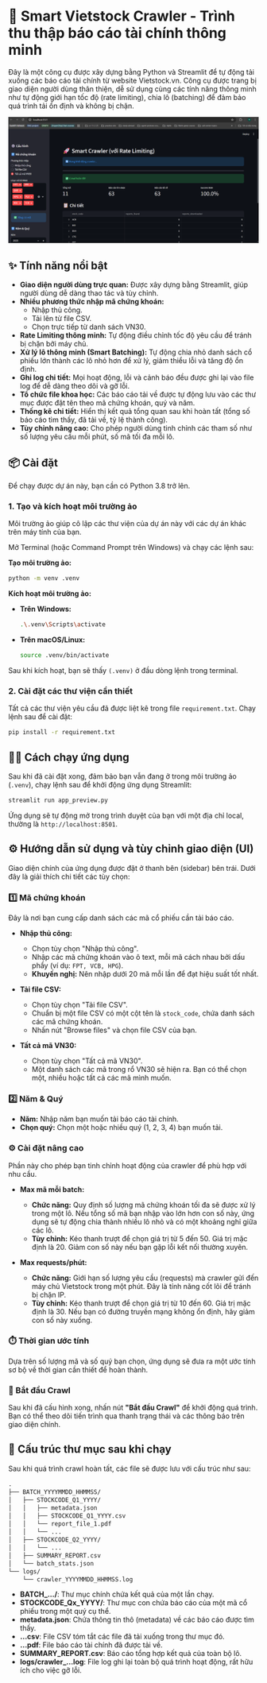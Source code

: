 # 🚀 Smart Vietstock Crawler - Trình thu thập báo cáo tài chính thông minh

Đây là một công cụ được xây dựng bằng Python và Streamlit để tự động tải xuống các báo cáo tài chính từ website Vietstock.vn. Công cụ được trang bị giao diện người dùng thân thiện, dễ sử dụng cùng các tính năng thông minh như tự động giới hạn tốc độ (rate limiting), chia lô (batching) để đảm bảo quá trình tải ổn định và không bị chặn.

![alt text](image.png)

## ✨ Tính năng nổi bật

*   **Giao diện người dùng trực quan:** Được xây dựng bằng Streamlit, giúp người dùng dễ dàng thao tác và tùy chỉnh.
*   **Nhiều phương thức nhập mã chứng khoán:**
    *   Nhập thủ công.
    *   Tải lên từ file CSV.
    *   Chọn trực tiếp từ danh sách VN30.
*   **Rate Limiting thông minh:** Tự động điều chỉnh tốc độ yêu cầu để tránh bị chặn bởi máy chủ.
*   **Xử lý lô thông minh (Smart Batching):** Tự động chia nhỏ danh sách cổ phiếu lớn thành các lô nhỏ hơn để xử lý, giảm thiểu lỗi và tăng độ ổn định.
*   **Ghi log chi tiết:** Mọi hoạt động, lỗi và cảnh báo đều được ghi lại vào file log để dễ dàng theo dõi và gỡ lỗi.
*   **Tổ chức file khoa học:** Các báo cáo tải về được tự động lưu vào các thư mục được đặt tên theo mã chứng khoán, quý và năm.
*   **Thống kê chi tiết:** Hiển thị kết quả tổng quan sau khi hoàn tất (tổng số báo cáo tìm thấy, đã tải về, tỷ lệ thành công).
*   **Tùy chỉnh nâng cao:** Cho phép người dùng tinh chỉnh các tham số như số lượng yêu cầu mỗi phút, số mã tối đa mỗi lô.

## 📦 Cài đặt

Để chạy được dự án này, bạn cần có Python 3.8 trở lên.

### 1. Tạo và kích hoạt môi trường ảo

Môi trường ảo giúp cô lập các thư viện của dự án này với các dự án khác trên máy tính của bạn.

Mở Terminal (hoặc Command Prompt trên Windows) và chạy các lệnh sau:

**Tạo môi trường ảo:**
```bash
python -m venv .venv
```

**Kích hoạt môi trường ảo:**

*   **Trên Windows:**
    ```bash
    .\.venv\Scripts\activate
    ```
*   **Trên macOS/Linux:**
    ```bash
    source .venv/bin/activate
    ```

Sau khi kích hoạt, bạn sẽ thấy `(.venv)` ở đầu dòng lệnh trong terminal.

### 2. Cài đặt các thư viện cần thiết

Tất cả các thư viện yêu cầu đã được liệt kê trong file `requirement.txt`. Chạy lệnh sau để cài đặt:
```bash
pip install -r requirement.txt
```

## 🏃‍♂️ Cách chạy ứng dụng

Sau khi đã cài đặt xong, đảm bảo bạn vẫn đang ở trong môi trường ảo (`.venv`), chạy lệnh sau để khởi động ứng dụng Streamlit:
```bash
streamlit run app_preview.py
```
Ứng dụng sẽ tự động mở trong trình duyệt của bạn với một địa chỉ local, thường là `http://localhost:8501`.

## ⚙️ Hướng dẫn sử dụng và tùy chỉnh giao diện (UI)

Giao diện chính của ứng dụng được đặt ở thanh bên (sidebar) bên trái. Dưới đây là giải thích chi tiết các tùy chọn:

### 1️⃣ Mã chứng khoán

Đây là nơi bạn cung cấp danh sách các mã cổ phiếu cần tải báo cáo.

*   **Nhập thủ công:**
    *   Chọn tùy chọn "Nhập thủ công".
    *   Nhập các mã chứng khoán vào ô text, mỗi mã cách nhau bởi dấu phẩy (ví dụ: `FPT, VCB, HPG`).
    *   **Khuyến nghị:** Nên nhập dưới 20 mã mỗi lần để đạt hiệu suất tốt nhất.

*   **Tải file CSV:**
    *   Chọn tùy chọn "Tải file CSV".
    *   Chuẩn bị một file CSV có một cột tên là `stock_code`, chứa danh sách các mã chứng khoán.
    *   Nhấn nút "Browse files" và chọn file CSV của bạn.

*   **Tất cả mã VN30:**
    *   Chọn tùy chọn "Tất cả mã VN30".
    *   Một danh sách các mã trong rổ VN30 sẽ hiện ra. Bạn có thể chọn một, nhiều hoặc tất cả các mã mình muốn.

### 2️⃣ Năm & Quý

*   **Năm:** Nhập năm bạn muốn tải báo cáo tài chính.
*   **Chọn quý:** Chọn một hoặc nhiều quý (1, 2, 3, 4) bạn muốn tải.

### ⚙️ Cài đặt nâng cao

Phần này cho phép bạn tinh chỉnh hoạt động của crawler để phù hợp với nhu cầu.

*   **Max mã mỗi batch:**
    *   **Chức năng:** Quy định số lượng mã chứng khoán tối đa sẽ được xử lý trong một lô. Nếu tổng số mã bạn nhập vào lớn hơn con số này, ứng dụng sẽ tự động chia thành nhiều lô nhỏ và có một khoảng nghỉ giữa các lô.
    *   **Tùy chỉnh:** Kéo thanh trượt để chọn giá trị từ 5 đến 50. Giá trị mặc định là 20. Giảm con số này nếu bạn gặp lỗi kết nối thường xuyên.

*   **Max requests/phút:**
    *   **Chức năng:** Giới hạn số lượng yêu cầu (requests) mà crawler gửi đến máy chủ Vietstock trong một phút. Đây là tính năng cốt lõi để tránh bị chặn IP.
    *   **Tùy chỉnh:** Kéo thanh trượt để chọn giá trị từ 10 đến 60. Giá trị mặc định là 30. Nếu bạn có đường truyền mạng không ổn định, hãy giảm con số này xuống.

### ⏱️ Thời gian ước tính

Dựa trên số lượng mã và số quý bạn chọn, ứng dụng sẽ đưa ra một ước tính sơ bộ về thời gian cần thiết để hoàn thành.

### 🚀 Bắt đầu Crawl

Sau khi đã cấu hình xong, nhấn nút **"Bắt đầu Crawl"** để khởi động quá trình. Bạn có thể theo dõi tiến trình qua thanh trạng thái và các thông báo trên giao diện chính.

## 📁 Cấu trúc thư mục sau khi chạy

Sau khi quá trình crawl hoàn tất, các file sẽ được lưu với cấu trúc như sau:
```
.
├── BATCH_YYYYMMDD_HHMMSS/
│   ├── STOCKCODE_Q1_YYYY/
│   │   ├── metadata.json
│   │   ├── STOCKCODE_Q1_YYYY.csv
│   │   └── report_file_1.pdf
│   │   └── ...
│   ├── STOCKCODE_Q2_YYYY/
│   │   └── ...
│   ├── SUMMARY_REPORT.csv
│   └── batch_stats.json
└── logs/
    └── crawler_YYYYMMDD_HHMMSS.log
```
*   **BATCH_.../**: Thư mục chính chứa kết quả của một lần chạy.
*   **STOCKCODE_Qx_YYYY/**: Thư mục con chứa báo cáo của một mã cổ phiếu trong một quý cụ thể.
*   **metadata.json**: Chứa thông tin thô (metadata) về các báo cáo được tìm thấy.
*   **...csv**: File CSV tóm tắt các file đã tải xuống trong thư mục đó.
*   **...pdf**: File báo cáo tài chính đã được tải về.
*   **SUMMARY_REPORT.csv**: Báo cáo tổng hợp kết quả của toàn bộ lô.
*   **logs/crawler_...log**: File log ghi lại toàn bộ quá trình hoạt động, rất hữu ích cho việc gỡ lỗi.